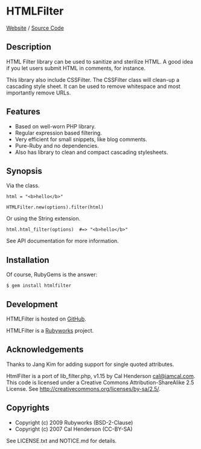 # HTMLFilter

[Website](http://rubyworks.github.com/htmlfilter) /
[Source Code](http://github.com/rubyworks/htmlfilter)


## Description

HTML Filter library can be used to sanitize and sterilize
HTML. A good idea if you let users submit HTML in comments,
for instance. 

This library also include CSSFilter. The CSSFilter class will
clean-up a cascading style sheet. It can be used to remove
whitespace and most importantly remove URLs.


## Features

* Based on well-worn PHP library.
* Regular expression based filtering.
* Very efficient for small snippets, like blog comments.
* Pure-Ruby and no dependencies.
* Also has library to clean and compact cascading stylesheets.


## Synopsis

Via the class.

    html = "<b>hello</b>"

    HTMLFilter.new(options).filter(html)

Or using the String extension.

    html.html_filter(options)  #=> "<b>hello</b>"

See API documentation for more information.


## Installation

Of course, RubyGems is the answer:

    $ gem install htmlfilter


## Development

HTMLFilter is hosted on [GitHub](http://github.com/rubyworks/htmlfilter).

HTMLFilter is a [Rubyworks](http://rubyworks.github.com) project.


## Acknowledgements

Thanks to Jang Kim for adding support for single quoted attributes.

HtmlFilter is a port of lib_filter.php, v1.15 by Cal Henderson <cal@iamcal.com>.
This code is licensed under a Creative Commons Attribution-ShareAlike 2.5 License.
See http://creativecommons.org/licenses/by-sa/2.5/.


## Copyrights

* Copyright (c) 2009 Rubyworks (BSD-2-Clause)
* Copyright (c) 2007 Cal Henderson (CC-BY-SA)

See LICENSE.txt and NOTICE.md for details.

